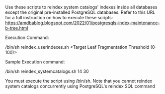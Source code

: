 Use these scripts to reindex system catalogs' indexes inside all databases except the original pre-installed PostgreSQL databases.
Refer to this URL for a full instruction on how to execute these scripts:
https://amdbablog.blogspot.com/2022/01/postgresqls-index-maintenance-b-tree.html

Execution Command:

/bin/sh reindex_userindexes.sh <PG version> <Target Leaf Fragmentation Threshold (0-100)>

Sample Execution command:

/bin/sh reindex_systemcatalogs.sh 14 30

You must execute the script using /bin/sh. Note that you cannot reindex system catalogs concurrently using PostgreSQL's reindex SQL command
